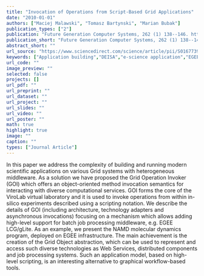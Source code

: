 ```yaml
---
title: "Invocation of Operations from Script-Based Grid Applications"
date: "2010-01-01"
authors: ["Maciej Malawski", "Tomasz Bartynski", "Marian Bubak"]
publication_types: ["2"]
publication: "Future Generation Computer Systems, 262 (1) 138--146. https://doi.org/10.1016/j.future.2009.05.012"
publication_short: "Future Generation Computer Systems, 262 (1) 138--146. https://doi.org/10.1016/j.future.2009.05.012"
abstract_short: ""
url_source: "https://www.sciencedirect.com/science/article/pii/S0167739X09000727"
keywords: ["Application building","DEISA","e-science application","EGEE","Grid computing","Virtual laboratory"]
url_code: ""
image_preview: ""
selected: false
projects: []
url_pdf: ""
url_preprint: ""
url_dataset: ""
url_project: ""
url_slides: ""
url_video: ""
url_poster: ""
math: true
highlight: true
image: ""
caption: ""
types: ["Journal Article"]
---
```

In this paper we address the complexity of building and running modern scientific applications on various Grid systems with heterogeneous middleware. As a solution we have proposed the Grid Operation Invoker (GOI) which offers an object-oriented method invocation semantics for interacting with diverse computational services. GOI forms the core of the ViroLab virtual laboratory and it is used to invoke operations from within in-silico experiments described using a scripting notation. We describe the details of GOI (including architecture, technology adapters and asynchronous invocations) focusing on a mechanism which allows adding high-level support for batch job processing middleware, e.g. EGEE LCG/gLite. As an example, we present the NAMD molecular dynamics program, deployed on EGEE infrastructure. The main achievement is the creation of the Grid Object abstraction, which can be used to represent and access such diverse technologies as Web Services, distributed components and job processing systems. Such an application model, based on high-level scripting, is an interesting alternative to graphical workflow-based tools.
